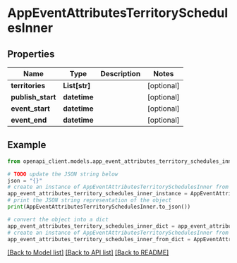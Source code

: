 # AppEventAttributesTerritorySchedulesInner


## Properties

Name | Type | Description | Notes
------------ | ------------- | ------------- | -------------
**territories** | **List[str]** |  | [optional] 
**publish_start** | **datetime** |  | [optional] 
**event_start** | **datetime** |  | [optional] 
**event_end** | **datetime** |  | [optional] 

## Example

```python
from openapi_client.models.app_event_attributes_territory_schedules_inner import AppEventAttributesTerritorySchedulesInner

# TODO update the JSON string below
json = "{}"
# create an instance of AppEventAttributesTerritorySchedulesInner from a JSON string
app_event_attributes_territory_schedules_inner_instance = AppEventAttributesTerritorySchedulesInner.from_json(json)
# print the JSON string representation of the object
print(AppEventAttributesTerritorySchedulesInner.to_json())

# convert the object into a dict
app_event_attributes_territory_schedules_inner_dict = app_event_attributes_territory_schedules_inner_instance.to_dict()
# create an instance of AppEventAttributesTerritorySchedulesInner from a dict
app_event_attributes_territory_schedules_inner_from_dict = AppEventAttributesTerritorySchedulesInner.from_dict(app_event_attributes_territory_schedules_inner_dict)
```
[[Back to Model list]](../README.md#documentation-for-models) [[Back to API list]](../README.md#documentation-for-api-endpoints) [[Back to README]](../README.md)


